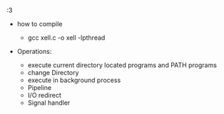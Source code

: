 :3

- how to compile 
  - gcc xell.c -o xell -lpthread

- Operations: 
  - execute current directory located programs and PATH programs
  - change Directory
  - execute in background process
  - Pipeline
  - I/O redirect
  - Signal handler

